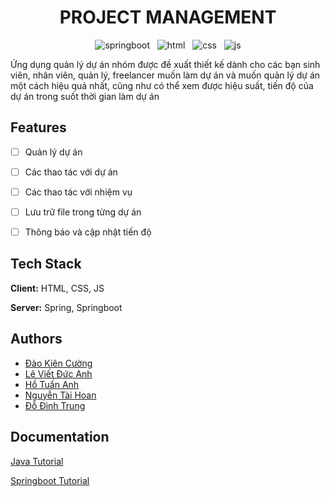 
<div align="center">
  <h1 align="center">PROJECT MANAGEMENT</h1>
  <img  src="https://img.shields.io/badge/Spring-6DB33F?style=for-the-badge&logo=spring&label=Spring%20Boot&labelColor=white&color=green" alt="springboot"/> &nbsp;
  <img  src="https://img.shields.io/badge/HTML5-E34F26?style=for-the-badge&logo=html5&color=white" alt="html" /> &nbsp;
  <img  src="https://img.shields.io/badge/Css3-1572B6?style=for-the-badge&logo=css3&logoColor=blue&color=white" alt="css"> &nbsp;
  <img src="https://img.shields.io/badge/JavaScript-F7DF1E?style=for-the-badge&logo=javascript&color=white" alt="js" />
</div>

Ứng dụng quản lý dự án nhóm được đề xuất thiết kế dành cho các bạn sinh viên, nhân viên, quản lý, freelancer muốn làm dự án và muốn quản lý dự án một cách hiệu quả nhất, cũng như có thể xem được hiệu suất, tiến độ của dự án trong suốt thời gian làm dự án


## Features

- [ ] Quản lý dự án
- [ ] Các thao tác với dự án
- [ ] Các thao tác với nhiệm vụ
- [ ] Lưu trữ file trong từng dự án
- [ ] Thông báo và cập nhật tiến độ



## Tech Stack

**Client:** HTML, CSS, JS

**Server:** Spring, Springboot


## Authors

- [Đào Kiên Cường](https://www.github.com/daokiencuong)
- [Lê Viết Đức Anh](https://github.com/levietducanh99)
- [Hồ Tuấn Anh](https://github.com/tuan6100)
- [Nguyễn Tài Hoan](https://github.com/hoan99111)
- [Đỗ Đình Trung](https://github.com/trung2604)


## Documentation

[Java Tutorial](https://www.w3schools.com/java/default.asp)

[Springboot Tutorial](https://docs.spring.io/spring-boot/index.html)

